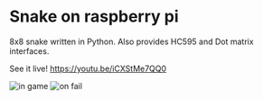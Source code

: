 # Snake on raspberry pi

8x8 snake written in Python. Also provides HC595 and Dot matrix interfaces. 

See it live!
https://youtu.be/iCXStMe7QQ0

![in game](http://i.imgur.com/x5b9fTB.jpg)
![on fail](http://i.imgur.com/RZMYu4x.jpg)